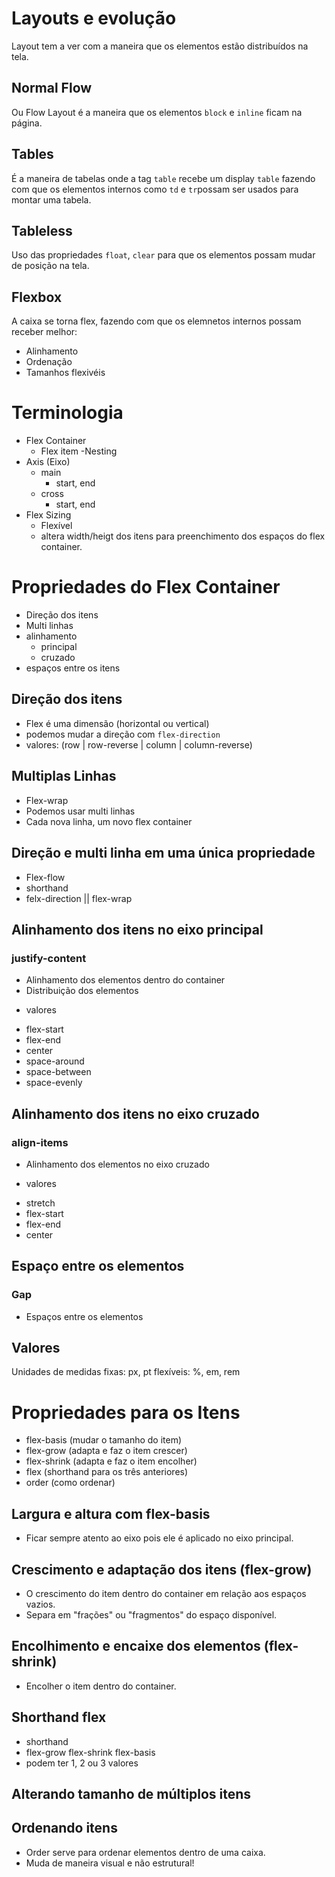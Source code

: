 # Layouts e evolução

Layout tem a ver com a maneira que os elementos estão distribuídos na tela.

## Normal Flow

Ou Flow Layout é a maneira que os elementos `block` e `inline` ficam na página.

## Tables

É a maneira de tabelas onde a tag `table` recebe um display `table` fazendo com que os elementos internos como `td` e `tr`possam ser usados para montar uma tabela.  

## Tableless

Uso das propriedades `float`, `clear` para que os elementos possam mudar de posição na tela.

## Flexbox

A caixa se torna flex, fazendo com que os elemnetos internos possam receber melhor: 

- Alinhamento
- Ordenação
- Tamanhos flexivéis

# Terminologia

- Flex Container
    - Flex item
-Nesting
- Axis (Eixo)
    - main
        - start, end
    - cross
        - start, end
- Flex Sizing
    - Flexível
    - altera width/heigt dos itens para preenchimento dos espaços do flex container.

# Propriedades do Flex Container

* Direção dos itens
* Multi linhas
* alinhamento
    * principal
    * cruzado
* espaços entre os itens

## Direção dos itens

- Flex é uma dimensão (horizontal ou vertical)
- podemos mudar a direção com `flex-direction`
- valores: (row | row-reverse | column | column-reverse)

## Multiplas Linhas

- Flex-wrap
- Podemos usar multi linhas
- Cada nova linha, um novo flex container

## Direção e multi linha em uma única propriedade

- Flex-flow
- shorthand
- felx-direction || flex-wrap

## Alinhamento dos itens no eixo principal

### justify-content

- Alinhamento dos elementos dentro do container
- Distribuição dos elementos

* valores

- flex-start
- flex-end
- center
- space-around
- space-between
- space-evenly

## Alinhamento dos itens no eixo cruzado

### align-items

- Alinhamento dos elementos no eixo cruzado

* valores

- stretch
- flex-start
- flex-end
- center

## Espaço entre os elementos

### Gap
- Espaços entre os elementos

## Valores
Unidades de medidas
fixas: px, pt
flexíveis: %, em, rem

# Propriedades para os Itens

- flex-basis (mudar o tamanho do item) 
- flex-grow (adapta e faz o item crescer)
- flex-shrink (adapta e faz o item encolher)
- flex (shorthand para os três anteriores)
- order (como ordenar)

## Largura e altura com flex-basis

- Ficar sempre atento ao eixo pois ele é aplicado no eixo principal.

## Crescimento e adaptação dos itens (flex-grow)

- O crescimento do item dentro do container em relação aos espaços vazios.
- Separa em "frações" ou "fragmentos" do espaço disponível.

## Encolhimento e encaixe dos elementos (flex-shrink)

- Encolher o item dentro do container.

## Shorthand flex

- shorthand
- flex-grow flex-shrink flex-basis
- podem ter 1, 2 ou 3 valores

## Alterando tamanho de múltiplos itens

## Ordenando itens

- Order serve para ordenar elementos dentro de uma caixa.
- Muda de maneira visual e não estrutural!
